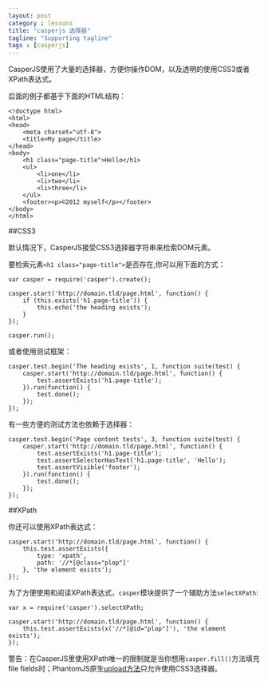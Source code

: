 ```yaml
---
layout: post
category : lessons
title: "casperjs 选择器"
tagline: "Supporting tagline"
tags : [casperjs]
---
```



CasperJS使用了大量的选择器，方便你操作DOM，以及透明的使用CSS3或者XPath表达式。

后面的例子都基于下面的HTML结构：

    <!doctype html>
    <html>
    <head>
        <meta charset="utf-8">
        <title>My page</title>
    </head>
    <body>
        <h1 class="page-title">Hello</h1>
        <ul>
            <li>one</li>
            <li>two</li>
            <li>three</li>
        </ul>
        <footer><p>©2012 myself</p></footer>
    </body>
    </html>



##CSS3

默认情况下，CasperJS接受CSS3选择器字符串来检索DOM元素。

要检索元素`<h1 class="page-title">`是否存在,你可以用下面的方式：

    var casper = require('casper').create();

    casper.start('http://domain.tld/page.html', function() {
        if (this.exists('h1.page-title')) {
            this.echo('the heading exists');
        }
    });

    casper.run();


或者使用测试框架：

    casper.test.begin('The heading exists', 1, function suite(test) {
        casper.start('http://domain.tld/page.html', function() {
            test.assertExists('h1.page-title');
        }).run(function() {
            test.done();
        });
    });


有一些方便的测试方法也依赖于选择器：

    casper.test.begin('Page content tests', 3, function suite(test) {
        casper.start('http://domain.tld/page.html', function() {
            test.assertExists('h1.page-title');
            test.assertSelectorHasText('h1.page-title', 'Hello');
            test.assertVisible('footer');
        }).run(function() {
            test.done();
        });
    });



##XPath

你还可以使用XPath表达式：

    casper.start('http://domain.tld/page.html', function() {
        this.test.assertExists({
            type: 'xpath',
            path: '//*[@class="plop"]'
        }, 'the element exists');
    });


为了方便使用和阅读XPath表达式，`casper`模块提供了一个辅助方法`selectXPath`:

    var x = require('casper').selectXPath;

    casper.start('http://domain.tld/page.html', function() {
        this.test.assertExists(x('//*[@id="plop"]'), 'the element exists');
    });

   
警告：在CasperJS里使用XPath唯一的限制就是当你想用`casper.fill()`方法填充file fields时；PhantomJS原生[upload方法](https://github.com/ariya/phantomjs/wiki/API-Reference#wiki-webpage-uploadFile)只允许使用CSS3选择器。
